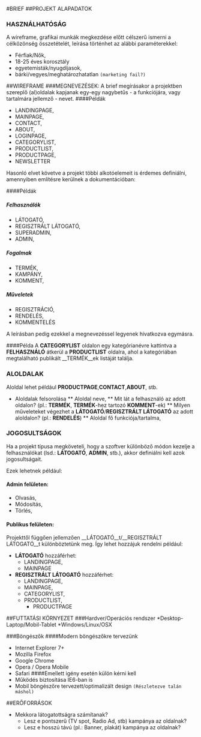 #BRIEF
##PROJEKT ALAPADATOK
### HASZNÁLHATÓSÁG
A wireframe, grafikai munkák megkezdése előtt célszerű ismerni a célközönség összetételét, leírása történhet az alábbi paraméterekkel:
* Férfiak/Nők,
* 18-25 éves korosztály
* egyetemisták/nyugdíjasok,
* bárki/vegyes/meghatározhatatlan `(marketing fail?)`

##WIREFRAME
###MEGNEVEZÉSEK:
A brief megírásakor a projektben szereplő (al)oldalak kapjanak egy-egy nagybetűs - a funkciójára, vagy tartalmára jellemző - nevet.
####Példák

* LANDINGPAGE,
* MAINPAGE,
* CONTACT,
* ABOUT,
* LOGINPAGE,
* CATEGORYLIST,
* PRODUCTLIST,
* PRODUCTPAGE,
* NEWSLETTER

Hasonló elvet követve a projekt többi alkotóelemeit is érdemes definiálni, amennyiben említésre kerülnek a dokumentációban:

####Példák
##### Felhasználók
* LÁTOGATÓ,
* REGISZTRÁLT LÁTOGATÓ,
* SUPERADMIN,
* ADMIN,
##### Fogalmak
* TERMÉK,
* KAMPÁNY,
* KOMMENT,
##### Műveletek
* REGISZTRÁCIÓ,
* RENDELÉS,
* KOMMENTELÉS

A leírásban pedig ezekkel a megnevezéssel legyenek hivatkozva egymásra.

####Példa
A __CATEGORYLIST__ oldalon egy kategórianévre kattintva a __FELHASZNÁLÓ__ átkerül a __PRODUCTLIST__ oldalra, ahol a kategóriában megtalálható publikált __TERMÉK__ek listáját találja. 

### ALOLDALAK
Aloldal lehet például __PRODUCTPAGE__,__CONTACT__,__ABOUT__, stb.

* Aloldalak felsorolása
** Aloldal neve,
** Mit lát a felhasználó az adott oldalon? (pl.: __TERMÉK__, __TERMÉK__-hez tartozó __KOMMENT__-ek)
** Milyen műveleteket végezhet a __LÁTOGATÓ__/__REGISZTRÁLT LÁTOGATÓ__ az adott aloldalon? (pl.: __RENDELÉS__)
** Aloldal fő funkciója/tartalma,

#### 

### JOGOSULTSÁGOK
Ha a projekt típusa megköveteli, hogy a szoftver különböző módon kezelje a felhasználókat (lsd.: __LÁTOGATÓ__, __ADMIN__, stb.), akkor definiálni kell azok jogosultságait. 

Ezek lehetnek például:

#### Admin felületen:

* Olvasás,
* Módosítás,
* Törlés,

#### Publikus felületen:

Projekttől függően jellemzően __LÁTOGATÓ__t/__REGISZTRÁLT LÁTOGATÓ__t különböztetünk meg. Így lehet hozzájuk rendelni például:

* __LÁTOGATÓ__ hozzáférhet: 
	* LANDINGPAGE,
 	* MAINPAGE
* __REGISZTRÁLT LÁTOGATÓ__ hozzáférhet: 
	* LANDINGPAGE,
 	* MAINPAGE,
  	* CATEGORYLIST,
   	* PRODUCTLIST, 
    	* PRODUCTPAGE

##FUTTATÁSI KÖRNYEZET
###Hardver/Operációs rendszer
*Desktop-Laptop/Mobil-Tablet
*Windows/Linux/OSX

###Böngészők
####Modern böngészőkre tervezünk
* Internet Explorer 7+
* Mozilla Firefox
* Google Chrome
* Opera / Opera Mobile
* Safari
####Emellett igény esetén külön kérni kell
* Működés biztosítása IE6-ban is
* Mobil böngészőre tervezett/optimalizált design `(Részletezve talán máshol)`

##ERŐFORRÁSOK
* Mekkora látogatottságra számítanak?
	* Lesz e pontszerű (TV spot, Radio Ad, stb) kampánya az oldalnak?
	* Lesz e hosszú távú (pl.: Banner, plakát) kampánya az oldalnak?